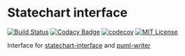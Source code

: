 # Statechart interface

[![Build Status](https://travis-ci.org/work-work-komei/node.statechart-interface.svg?branch=develop)](https://travis-ci.org/work-work-komei/node.statechart-interface)
[![Codacy Badge](https://api.codacy.com/project/badge/Grade/03db41b395194a168573c9b647f9db24)](https://app.codacy.com/app/work-work-komei/node.statechart-interface?utm_source=github.com&utm_medium=referral&utm_content=work-work-komei/node.statechart-interface&utm_campaign=Badge_Grade_Dashboard)
[![codecov](https://codecov.io/gh/work-work-komei/node.statechart-interface/branch/develop/graph/badge.svg)](https://codecov.io/gh/work-work-komei/node.statechart-interface)
[![MIT License](http://img.shields.io/badge/license-MIT-blue.svg?style=flat)](LICENSE)

Interface for [statechart-interface](https://github.com/work-work-komei/node.state-machine) and [puml-writer](https://github.com/work-work-komei/node.puml-writer)
